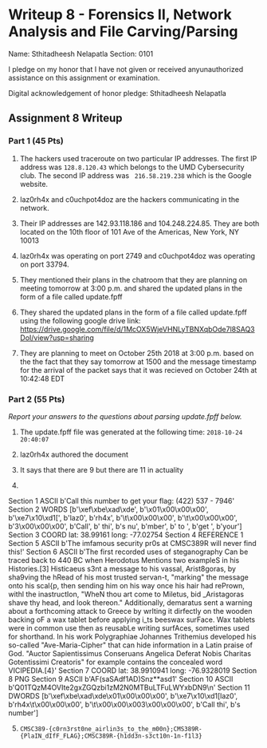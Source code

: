 Writeup 8 - Forensics II, Network Analysis and File Carving/Parsing
=====

Name: Sthitadheesh Nelapatla
Section: 0101

I pledge on my honor that I have not given or received anyunauthorized assistance on this assignment or examination.

Digital acknowledgement of honor pledge: Sthitadheesh Nelapatla

## Assignment 8 Writeup

### Part 1 (45 Pts)
1. The hackers used traceroute on two particular IP addresses. The first IP address was ```128.8.120.43``` which belongs to the UMD Cybersecurity club. The second IP address was ``` 216.58.219.238``` which is the Google website. 

2. laz0rh4x and c0uchpot4doz are the hackers communicating in the network. 

3. Their IP addresses are 142.93.118.186 and 104.248.224.85. They are both located on the 10th floor of 101 Ave of the Americas, New York, NY 10013

4. laz0rh4x was operating on port 2749 and c0uchpot4doz was operating on port 33794. 

5. They mentioned their plans in the chatroom that they are planning on meeting tomorrow at 3:00 p.m. and shared the updated plans in the form of a file called update.fpff

6. They shared the updated plans in the form of a file called update.fpff using the following google drive link: https://drive.google.com/file/d/1McOX5WjeVHNLyTBNXqbOde7l8SAQ3DoI/view?usp=sharing

7. They are planning to meet on October 25th 2018 at 3:00 p.m. based on the the fact that they say tomorrow at 1500 and the message timestamp for the arrival of the packet says that it was recieved on October 24th at 10:42:48 EDT

### Part 2 (55 Pts)

*Report your answers to the questions about parsing update.fpff below.*
1. The update.fpff file was generated at the following time: ```2018-10-24 20:40:07```

2. laz0rh4x authored the document

3. It says that there are 9 but there are 11 in actuality

4.

Section 1
ASCII
b'Call this number to get your flag: (422) 537 - 7946'
Section 2
WORDS
[b'\xef\xbe\xad\xde', b'\x01\x00\x00\x00', b'\xe7\x10\xd1[', b'laz0', b'rh4x', b'\t\x00\x00\x00', b'\t\x00\x00\x00', b'3\x00\x00\x00', b'Call', b' thi', b's nu', b'mber', b' to ', b'get ', b'your']
Section 3
COORD
lat: 38.99161 long: -77.02754
Section 4
REFERENCE
1
Section 5
ASCII
b'The imfamous security pr0s at CMSC389R will never find this!'
Section 6
ASCII
b'The first recorded uses of steganography Can be traced back to 440 BC when Herodotus Mentions two exampleS in his Histories.[3] Histicaeus s3nt a message to his vassal, Arist8goras, by sha9ving the hRead of his most trusted servan-t, "marking" the message onto his scal{p, then sending him on his way once his hair had rePrown, withl the inastructIon, "WheN thou art come to Miletus, bid _Aristagoras shave thy head, and look thereon." Additionally, demaratus sent a warning about a forthcoming attack to Greece by wrIting it dirfectly on the wooden backing oF a wax tablet before applying i_ts beeswax surFace. Wax tablets were in common use then as reusabLe writing surfAces, sometimes used for shorthand. In his work Polygraphiae Johannes Trithemius developed his so-called "Ave-Maria-Cipher" that can hide information in a Latin praise of God. "Auctor Sapientissimus Conseruans Angelica Deferat Nobis Charitas Gotentissimi Creatoris" for example contains the concealed word VICIPEDIA.[4}'
Section 7
COORD
lat: 38.9910941 long: -76.9328019
Section 8
PNG
Section 9
ASCII
b'AF(saSAdf1AD)Snz**asd1'
Section 10
ASCII
b'Q01TQzM4OVIte2gxZGQzbi1zM2N0MTBuLTFuLWYxbDN9\n'
Section 11
DWORDS
[b'\xef\xbe\xad\xde\x01\x00\x00\x00', b'\xe7\x10\xd1[laz0', b'rh4x\t\x00\x00\x00', b'\t\x00\x00\x003\x00\x00\x00', b'Call thi', b's number']


5. ```CMSC389-{c0rn3rst0ne_airlin3s_to_the_m00n};CMS389R-{PlaIN_dIfF_FLAG};CMSC389R-{h1dd3n-s3ct10n-1n-f1l3}```
